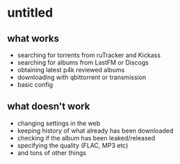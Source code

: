 # untitled

## what works
* searching for torrents from ruTracker and Kickass
* searching for albums from LastFM or Discogs
* obtaining latest p4k reviewed albums
* downloading with qbittorrent or transmission
* basic config

## what doesn't work
* changing settings in the web
* keeping history of what already has been downloaded
* checking if the album has been leaked/released
* specifying the quality (FLAC, MP3 etc)
* and tons of other things
